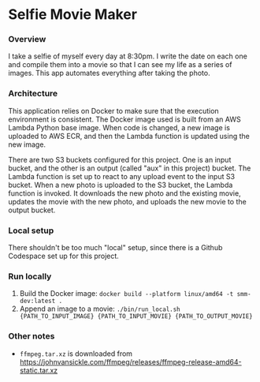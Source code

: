 # Selfie Movie Maker

### Overview

I take a selfie of myself every day at 8:30pm. I write the date on each one and compile them into a movie so that I can see my life as a series of images. This app automates everything after taking the photo.

### Architecture

This application relies on Docker to make sure that the execution environment is consistent. The Docker image used is built from an AWS Lambda Python base image. When code is changed, a new image is uploaded to AWS ECR, and then the Lambda function is updated using the new image.

There are two S3 buckets configured for this project. One is an input bucket, and the other is an output (called "aux" in this project) bucket. The Lambda function is set up to react to any upload event to the input S3 bucket. When a new photo is uploaded to the S3 bucket, the Lambda function is invoked. It downloads the new photo and the existing movie, updates the movie with the new photo, and uploads the new movie to the output bucket.

### Local setup

There shouldn't be too much "local" setup, since there is a Github Codespace set up for this project.

### Run locally

1. Build the Docker image: `docker build --platform linux/amd64 -t smm-dev:latest .`
2. Append an image to a movie: `./bin/run_local.sh {PATH_TO_INPUT_IMAGE} {PATH_TO_INPUT_MOVIE} {PATH_TO_OUTPUT_MOVIE}`

### Other notes

- `ffmpeg.tar.xz` is downloaded from https://johnvansickle.com/ffmpeg/releases/ffmpeg-release-amd64-static.tar.xz
